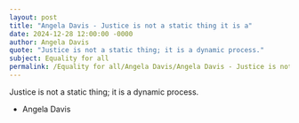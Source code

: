 ```yaml
---
layout: post
title: "Angela Davis - Justice is not a static thing it is a"
date: 2024-12-28 12:00:00 -0000
author: Angela Davis
quote: "Justice is not a static thing; it is a dynamic process."
subject: Equality for all
permalink: /Equality for all/Angela Davis/Angela Davis - Justice is not a static thing it is a
---
```


Justice is not a static thing; it is a dynamic process.

- Angela Davis
